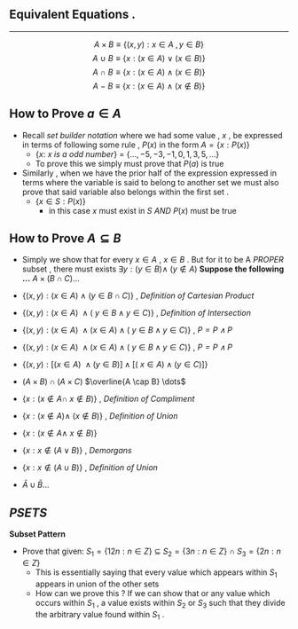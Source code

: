 ## Equivalent Equations . 
---
$$ A \times B \equiv \{(x,y) : x\in A\ , y\in B\}$$
$$A \ \cup \ B \equiv \{ x:(x\in A) \  \vee \ (x\in B)\}$$
$$A \ \cap \ B \equiv \{ x:(x\in A) \  \wedge \ (x\in B)\}$$
$$A \ - \ B \equiv \{ x:(x\in A) \  \wedge \ (x\notin B)\}$$
## **How to Prove $a\in A$**
- Recall *set builder notation* where we had some value , $x$ , be expressed in terms of following some rule , $P(x)$  in the form $A = \{x : P(x)\}$
	-  $\{x : \ x \ is \ a \ odd \ number \}$ = $\{\dots ,-5 , -3 , -1 , 0 , 1 , 3 , 5 , \dots \}$ 
	- To prove this we simply must prove that $P(a)$ is true 
- Similarly , when we have the prior half of the expression expressed in terms where the variable is said to belong to another set we must also prove that said variable also belongs within the first set  . 
	- $\{x \in S : P(x)\}$
		-  in this case $x$  must exist in $S$  *AND* $P(x)$ must be true 	
## How to Prove $A \subseteq B$ 
- Simply we show that for every $x \in A$  , $x \in B$ . But for it to be A *PROPER* subset , there must  exists $\exists y : (y \in B) \wedge \ (y \notin A)$
**Suppose the following $\dots$**
$A \times (B \cap C) \dots$ 
- $\{(x , y)  : (x \in A)  \ \wedge \ (y \in B \cap C) \}$ , *Definition of Cartesian Product*
- $\{(x , y) : (x \in A)  \ \wedge (\ y \in B \wedge y \in C) \}$ , *Definition of Intersection*
- $\{(x , y) : (x \in A)  \ \wedge (x \in A) \wedge (\ y \in B \wedge y \in C) \}$ , *$P = P \wedge P$*
- $\{(x , y) : (x \in A)  \ \wedge (x \in A) \wedge (\ y \in B \wedge y \in C) \}$ , *$P = P \wedge P$*
- $\{(x , y) : [(x \in A)  \ \wedge (y \in B)] \wedge [(\ x \in A) \wedge ( y \in C)] \}$  
- $(A \times B) \cap (A \times C)$ 
$\overline{A \cap B} \dots$ 
	
	
	
- $\{x : (x \notin A \cap \ x \notin B)\}$ , *Definition of Compliment*
- $\{x : (x \notin A) \wedge \ (x \notin B)\}$ , *Definition of Union*
- $\{x : (x \notin A \wedge \ x \notin B)\}$  
- $\{x : x \notin (A \vee B)\}$   , *Demorgans*
- $\{x : x \notin (A \cup B)\}$   , *Definition of Union*
- $\bar{A} \cup \bar{B}\dots$ 
## *PSETS* 
**Subset Pattern**
- Prove that  given:  $S_1 = \{12n : n\in Z\}$ $\subseteq$  $S_2 = \{3n : n\in Z\}$ $\cap \  S_3 = \{2n : n\in Z\}$
	- This is essentially saying that every value which appears within $S_1$ appears in union of the other sets
	- How can we prove this ? If we can show that or any value which occurs within $S_1$ , a value exists within $S_2$ or $S_3$ such that they divide the arbitrary value found within $S_1$ . 

